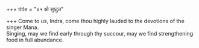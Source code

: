 +++
title = "०५ ओ सुष्टुत"

+++
Come to us, Indra, come thou highly lauded to the devotions of the singer Mana.  
     Singing, may we find early through thy succour, may we find strengthening food in full abundance.